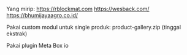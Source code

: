 Yang mirip:
https://rblockmat.com https://wesback.com/ https://bhumijayaagro.co.id/


Pakai custom modul untuk single produk:
product-gallery.zip (tinggal ekstrak)

Pakai plugin Meta Box io
